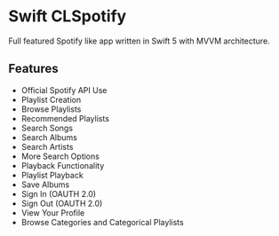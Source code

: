 # Swift CLSpotify


Full featured Spotify like app written in Swift 5 with MVVM architecture.

## Features
- Official Spotify API Use
- Playlist Creation
- Browse Playlists
- Recommended Playlists
- Search Songs
- Search Albums
- Search Artists
- More Search Options
- Playback Functionality
- Playlist Playback
- Save Albums
- Sign In (OAUTH 2.0)
- Sign Out (OAUTH 2.0)
- View Your Profile
- Browse Categories and Categorical Playlists


